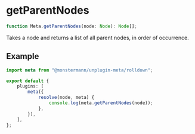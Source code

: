 # getParentNodes

```ts
function Meta.getParentNodes(node: Node): Node[];
```

Takes a node and returns a list of all parent nodes, in order of occurrence.

## Example

```ts [Rolldown]
import meta from "@monstermann/unplugin-meta/rolldown";

export default {
    plugins: [
        meta({
            resolve(node, meta) {
                console.log(meta.getParentNodes(node));
            },
        }),
    ],
};
```

